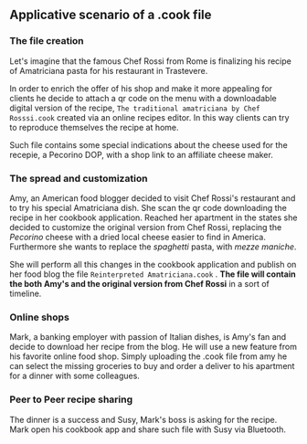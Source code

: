 ## Applicative scenario of a .cook file

### The file creation
Let's imagine that the famous Chef Rossi from Rome is finalizing his recipe of Amatriciana pasta for his restaurant in Trastevere. 

In order to enrich the offer of his shop and make it more appealing for clients he decide to attach a qr code on the menu with a downloadable digital version of the recipe, `The traditional amatriciana by Chef Rosssi.cook` created via an online recipes editor. In this way clients can try to reproduce themselves the recipe at home.

Such file contains some special indications about the cheese used for the recepie, a Pecorino DOP, with a shop link to an affiliate cheese maker.

### The spread and customization
Amy, an American food blogger decided to visit Chef Rossi's restaurant and to try his special Amatriciana dish. She scan the qr code downloading the recipe in her cookbook application. Reached her apartment in the states she decided to customize the original version from Chef Rossi, replacing the *Pecorino* cheese with a dried local cheese easier to find in America. Furthermore she wants to replace the *spaghetti* pasta, with *mezze maniche*.

She will perform all this changes in the cookbook application and publish on her food blog the file `Reinterpreted Amatriciana.cook` . **The file will contain the both Amy's and the original version from Chef Rossi** in a sort of timeline.

### Online shops
Mark, a banking employer with passion of Italian dishes, is Amy's fan and decide to download her recipe from the blog. He will use a new feature from his favorite online food shop. Simply uploading the .cook file from amy he can select the missing groceries to buy and order a deliver to his apartment for a dinner with some colleagues.

### Peer to Peer recipe sharing
The dinner is a success and Susy, Mark's boss is asking for the recipe. Mark open his cookbook app and share such file with Susy via Bluetooth.